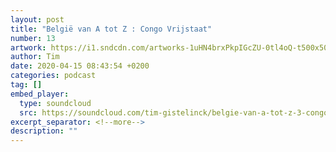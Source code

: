 ```yaml
---
layout: post
title: "België van A tot Z : Congo Vrijstaat"
number: 13
artwork: https://i1.sndcdn.com/artworks-1uHN4brxPkpIGcZU-0tl4oQ-t500x500.jpg
author: Tim
date: 2020-04-15 08:43:54 +0200
categories: podcast
tag: []
embed_player:
  type: soundcloud
  src: https://soundcloud.com/tim-gistelinck/belgie-van-a-tot-z-3-congo-vrijstaat
excerpt_separator: <!--more-->
description: ""
---
```

